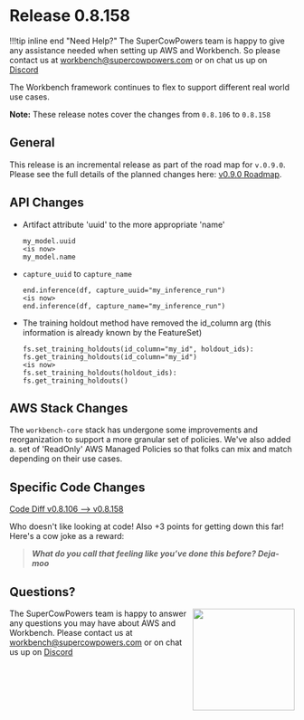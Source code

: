 # Release 0.8.158

!!!tip inline end "Need Help?"
    The SuperCowPowers team is happy to give any assistance needed when setting up AWS and Workbench. So please contact us at [workbench@supercowpowers.com](mailto:workbench@supercowpowers.com) or on chat us up on [Discord](https://discord.gg/WHAJuz8sw8) 

The Workbench framework continues to flex to support different real world use cases.

**Note:** These release notes cover the changes from `0.8.106` to `0.8.158`


## General

This release is an incremental release as part of the road map for `v.0.9.0`. Please see the full details of the planned changes here: [v0.9.0 Roadmap](../road_maps/0_9_0.md). 


## API Changes
-  Artifact attribute 'uuid' to the more appropriate 'name'
	
	```
	my_model.uuid
	<is now>
	my_model.name
	```

- `capture_uuid` to `capture_name`
	
	```
	end.inference(df, capture_uuid="my_inference_run")
	<is now>
	end.inference(df, capture_name="my_inference_run")
	```
	
- The training holdout method have removed the id_column arg (this information is already known by the FeatureSet)
	
	```
    fs.set_training_holdouts(id_column="my_id", holdout_ids):
    fs.get_training_holdouts(id_column="my_id") 
    <is now>
    fs.set_training_holdouts(holdout_ids):
    fs.get_training_holdouts()
	```
	
## AWS Stack Changes
The `workbench-core` stack has undergone some improvements and reorganization to support a more granular set of policies. We've also added a. set of 'ReadOnly' AWS Managed Policies so that folks can mix and match depending on their use cases. 

## Specific Code Changes
 
<a href="https://github.com/supercowpowers/workbench/compare/v0.8.106...v0.8.158" target="_blank">Code Diff v0.8.106 --> v0.8.158</a> 

Who doesn't like looking at code! Also +3 points for getting down this far! Here's a cow joke as a reward:

> ***What do you call that feeling like you’ve done this before?
              Deja-moo***

## Questions?
<img align="right" src="../../images/scp.png" width="180">

The SuperCowPowers team is happy to answer any questions you may have about AWS and Workbench. Please contact us at [workbench@supercowpowers.com](mailto:workbench@supercowpowers.com) or on chat us up on [Discord](https://discord.gg/WHAJuz8sw8) 


